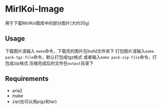 # MirlKoi-Image
用于下载MirlKoi图库中的部分图片(大约35g)

## Usage
下载图片请输入 `make`命令，下载完的图片在build文件夹下
打包图片请输入`make pack-tgz-file`命令，默认打包成tgz格式
或者输入`make pack-zip-file`命令，打包成zip格式
压缩完成后的文件在`output`目录下
## Requirements
- aria2
- make
- zip(也可以用pigz和tar)
